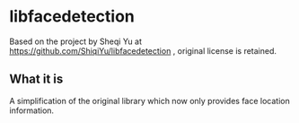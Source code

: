 # libfacedetection

Based on the project by Sheqi Yu at https://github.com/ShiqiYu/libfacedetection , original license is retained.

## What it is

A simplification of the original library which now only provides face location information.